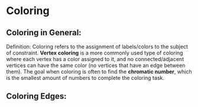 # Coloring
## Coloring in General:
Definition: Coloring refers to the assignment of labels/colors to the subject of constraint. <b>Vertex coloring</b> is a more commonly used 
type of coloring where each vertex has a color assigned to it, and no connected/adjacent vertices can have the same color (no vertices that 
have an edge between them). The goal when coloring is often to find the <b>chromatic number</b>, which is the smallest amount of numbers 
to complete the coloring task.

## Coloring Edges:

